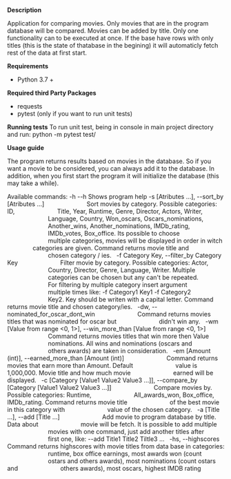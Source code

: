 **Description**

Application for comparing movies. Only movies that are in the program database will be compared. Movies can be added by title. Only one functionality can to be executed at once. If the base have rows with only titles (this is the state of thatabase in the begining) it will automaticly fetch rest of the data at first start.

**Requirements**

* Python 3.7 +

**Required third Party Packages**

* requests 
* pytest (only if you want to run unit tests)

**Running tests**
To run unit test, being in console in main project directory and run: 
python -m pytest test/

**Usage guide**

The program returns results based on movies in the database. So if you want a movie to be considered, you can always add it to the database. In addition, when you first start the program it will initialize the database (this may take a while).

Available commands:
-h --h Shows program help
-s [Atributes ...], --sort_by [Atributes ...]
                        Sort movies by category. Possible categories: ID,
                        Title, Year, Runtime, Genre, Director, Actors, Writer,
                        Language, Country, Won_oscars, Oscars_nominations,
                        Another_wins, Another_nominations, IMDb_rating,
                        IMDb_votes, Box_office. Its possible to choose
                        multiple categories, movies will be displayed in order in witch               		categories are given. Command returns movie title and
                        chosen category / ies.
  -f Category Key, --filter_by Category Key
                        Filter movie by category. Possible categories: Actor,
                        Country, Director, Genre, Language, Writer. Multiple
                        categories can be chosen but any can't be repeated.
                        For filtering by multiple category insert argument
                        multiple times like: -f Category1 Key1 -f Category2
                        Key2. Key should be writen with a capital letter. Command returns movie 			title and chosen category/ies.
  -dw, --nominated_for_oscar_dont_win
                        Command returns movies titles that was nominated for oscar but
                        didn't win any.
  -wm [Value from range <0, 1>], --win_more_than [Value from range <0, 1>]
                        Command returns movies titles that win more then Value
                        nominations. All wins and nominations (oscars and
                        others awards) are taken in consideration.
  -em [Amount (int)], --earned_more_than [Amount (int)]
                        Command returns movies that earn more than Amount. Default
                        value is 1,000,000. Movie title and how much movie
                        earned will be displayed.
  -c [Category [Value1 Value2 Value3 ...]], --compare_by [Category [Value1 Value2 Value3 ...]]
                        Compare movies by. Possible categories: Runtime,
                        All_awards_won, Box_office, IMDb_rating. Command returns movie title
                        of the best movie in this category with
                        value of the chosen category.
  -a [Title ...], --add [Title ...]
                        Add movie to program database by title. Data about
                        movie will be fetch. It is possible to add multiple
                        movies with one command, just add another titles after
                        first one, like: --add Title1 Title2 Tiltle3 ...
  -hs, --highscores 
			Command returns highscores with movie titles 
			from data base in categories:
                        runtime, box office earnings, most awards won (count
                        ostars and others awards), most nominations (count ostars and
                        others awards), most oscars, highest IMDB rating




